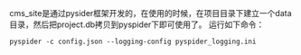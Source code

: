 cms_site是通过pysider框架开发的，在使用的时候，在项目目录下建立一个data目录，然后把project.db拷贝到pyspider下即可使用了。
运行如下命令：
```shell
pyspider -c config.json --logging-config pyspider_logging.ini
```